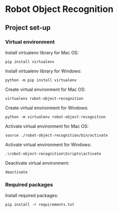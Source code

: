 # Robot Object Recognition

## Project set-up

### Virtual environment

Install virtualenv library for Mac OS:

`pip install virtualenv`

Install virtualenv library for Windows:

`python -m pip install virtualenv`

Create virtual environment for Mac OS:

`virtualenv robot-object-recognition`

Create virtual environment for Windows:

`python -m virtualenv robot-object-recognition`

Activate virtual environment for Mac OS:

`source ./robot-object-recognition/bin/activate`

Activate virtual environment for Windows:

`.\robot-object-recognition\Scripts\activate`

Deactivate virtual environment:

`deactivate`

### Required packages

Install required packages:

`pip install -r requirements.txt`
